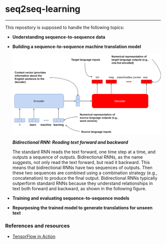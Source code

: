 # seq2seq-learning
---
This repository is supposed to handle the following topics:

- **Understanding sequence-to-sequence data**
- **Building a sequence-to-sequence machine translation model**

    ![encoder-decoder-machine-translation](plots/enc-dec.svg)

    ***Bidirectional RNN: Reading text forward and backward***

    The standard RNN reads the text forward, one time step at a time, and outputs a sequence of outputs. Bidirectional RNNs, as the name suggests, not only read the text forward, but read it backward. This means that bidirectional RNNs have two sequences of outputs. Then these two sequences are combined using a combination strategy (e.g., concatenation) to produce the final output. Bidirectional RNNs typically outperform standard RNNs because they understand relationships in text both forward and backward, as shown in the following figure.

    <!-- ![RNN-vs-biRNN](plots/rnn-bi-rnn.svg) -->
- **Training and evaluating sequence-to-sequence models**
- **Repurposing the trained model to generate translations for unseen text**


### References and resources
- [TensorFlow in Action](https://www.google.de/books/edition/TensorFlow_in_Action/JYyKEAAAQBAJ?hl=en&gbpv=0)
